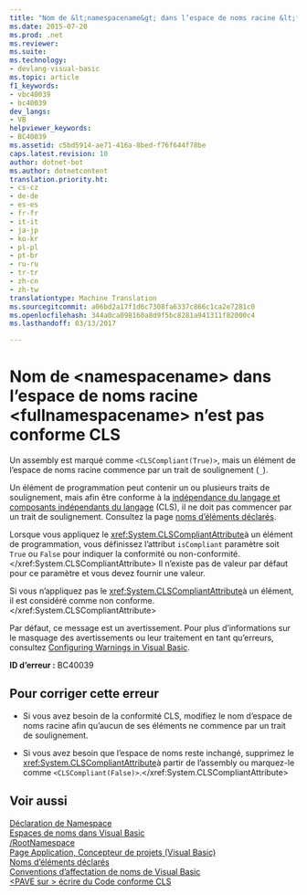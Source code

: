 ```yaml
---
title: "Nom de &lt;namespacename&gt; dans l’espace de noms racine &lt;fullnamespacename&gt; n’est pas conforme à CLS | Documents Microsoft"
ms.date: 2015-07-20
ms.prod: .net
ms.reviewer: 
ms.suite: 
ms.technology:
- devlang-visual-basic
ms.topic: article
f1_keywords:
- vbc40039
- bc40039
dev_langs:
- VB
helpviewer_keywords:
- BC40039
ms.assetid: c5bd5914-ae71-416a-8bed-f76f644f78be
caps.latest.revision: 10
author: dotnet-bot
ms.author: dotnetcontent
translation.priority.ht:
- cs-cz
- de-de
- es-es
- fr-fr
- it-it
- ja-jp
- ko-kr
- pl-pl
- pt-br
- ru-ru
- tr-tr
- zh-cn
- zh-tw
translationtype: Machine Translation
ms.sourcegitcommit: a06bd2a17f1d6c7308fa6337c866c1ca2e7281c0
ms.openlocfilehash: 344a0ca098160a8d9f5bc8281a941311f82000c4
ms.lasthandoff: 03/13/2017

---
```

# <a name="name-ltnamespacenamegt-in-the-root-namespace-ltfullnamespacenamegt-is-not-cls-compliant"></a>Nom de &lt;namespacename&gt; dans l’espace de noms racine &lt;fullnamespacename&gt; n’est pas conforme CLS
Un assembly est marqué comme `<CLSCompliant(True)>`, mais un élément de l’espace de noms racine commence par un trait de soulignement (`_`).  
  
 Un élément de programmation peut contenir un ou plusieurs traits de soulignement, mais afin être conforme à la [indépendance du langage et composants indépendants du langage](https://msdn.microsoft.com/library/12a7a7h3) (CLS), il ne doit pas commencer par un trait de soulignement. Consultez la page [noms d’éléments déclarés](../../../visual-basic/programming-guide/language-features/declared-elements/declared-element-names.md).  
  
 Lorsque vous appliquez le <xref:System.CLSCompliantAttribute>à un élément de programmation, vous définissez l’attribut `isCompliant` paramètre soit `True` ou `False` pour indiquer la conformité ou non-conformité.</xref:System.CLSCompliantAttribute> Il n’existe pas de valeur par défaut pour ce paramètre et vous devez fournir une valeur.  
  
 Si vous n’appliquez pas le <xref:System.CLSCompliantAttribute>à un élément, il est considéré comme non conforme.</xref:System.CLSCompliantAttribute>  
  
 Par défaut, ce message est un avertissement. Pour plus d’informations sur le masquage des avertissements ou leur traitement en tant qu’erreurs, consultez [Configuring Warnings in Visual Basic](https://docs.microsoft.com/visualstudio/ide/configuring-warnings-in-visual-basic).  
  
 **ID d’erreur :** BC40039  
  
## <a name="to-correct-this-error"></a>Pour corriger cette erreur  
  
-   Si vous avez besoin de la conformité CLS, modifiez le nom d’espace de noms racine afin qu’aucun de ses éléments ne commence par un trait de soulignement.  
  
-   Si vous avez besoin que l’espace de noms reste inchangé, supprimez le <xref:System.CLSCompliantAttribute>à partir de l’assembly ou marquez-le comme `<CLSCompliant(False)>`.</xref:System.CLSCompliantAttribute>  
  
## <a name="see-also"></a>Voir aussi  
 [Déclaration de Namespace](../../../visual-basic/language-reference/statements/namespace-statement.md)   
 [Espaces de noms dans Visual Basic](../../../visual-basic/programming-guide/program-structure/namespaces.md)   
 [/RootNamespace](../../../visual-basic/reference/command-line-compiler/rootnamespace.md)   
 [Page Application, Concepteur de projets (Visual Basic)](https://docs.microsoft.com/visualstudio/ide/reference/application-page-project-designer-visual-basic)   
 [Noms d’éléments déclarés](../../../visual-basic/programming-guide/language-features/declared-elements/declared-element-names.md)   
 [Conventions d’affectation de noms de Visual Basic](../../../visual-basic/programming-guide/program-structure/naming-conventions.md)   
 [\<PAVE sur > écrire du Code conforme CLS](http://msdn.microsoft.com/en-us/4c705105-69a2-4e5e-b24e-0633bc32c7f3)

